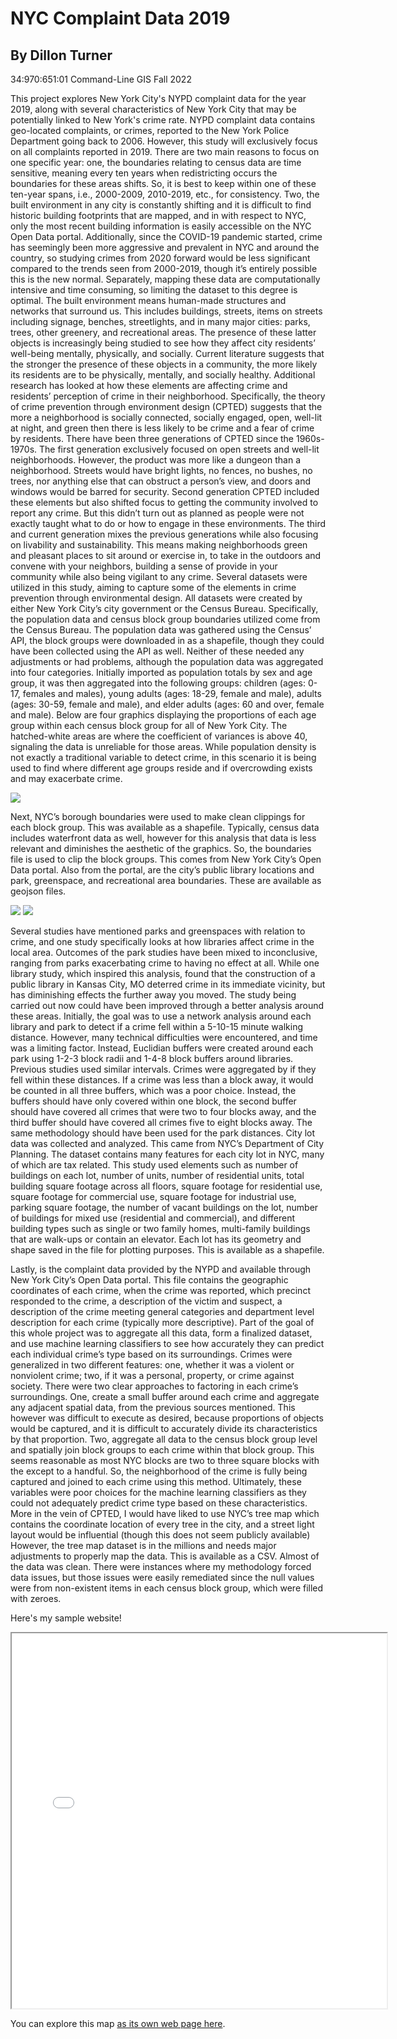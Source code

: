 # NYC Complaint Data 2019
## By Dillon Turner
34:970:651:01
Command-Line GIS
Fall 2022

This project explores New York City's NYPD complaint data for the year 2019, along with several characteristics of New York City that may be potentially linked to New York's crime rate. NYPD complaint data contains geo-located complaints, or crimes, reported to the New York Police Department going back to 2006. However, this study will exclusively focus on all complaints reported in 2019. There are two main reasons to focus on one specific year: one, the boundaries relating to census data are time sensitive, meaning every ten years when redistricting occurs the boundaries for these areas shifts. So, it is best to keep within one of these ten-year spans, i.e., 2000-2009, 2010-2019, etc., for consistency. Two, the built environment in any city is constantly shifting and it is difficult to find historic building footprints that are mapped, and in with respect to NYC, only the most recent building information is easily accessible on the NYC Open Data portal. Additionally, since the COVID-19 pandemic started, crime has seemingly been more aggressive and prevalent in NYC and around the country, so studying crimes from 2020 forward would be less significant compared to the trends seen from 2000-2019, though it’s entirely possible this is the new normal. Separately, mapping these data are computationally intensive and time consuming, so limiting the dataset to this degree is optimal.
The built environment means human-made structures and networks that surround us. This includes buildings, streets, items on streets including signage, benches, streetlights, and in many major cities: parks, trees, other greenery, and recreational areas. The presence of these latter objects is increasingly being studied to see how they affect city residents’ well-being mentally, physically, and socially. Current literature suggests that the stronger the presence of these objects in a community, the more likely its residents are to be physically, mentally, and socially healthy. Additional research has looked at how these elements are affecting crime and residents’ perception of crime in their neighborhood. Specifically, the theory of crime prevention through environment design (CPTED) suggests that the more a neighborhood is socially connected, socially engaged, open, well-lit at night, and green then there is less likely to be crime and a fear of crime by residents. There have been three generations of CPTED since the 1960s-1970s. The first generation exclusively focused on open streets and well-lit neighborhoods.  However, the product was more like a dungeon than a neighborhood. Streets would have bright lights, no fences, no bushes, no trees, nor anything else that can obstruct a person’s view, and doors and windows would be barred for security. Second generation CPTED included these elements but also shifted focus to getting the community involved to report any crime. But this didn’t turn out as planned as people were not exactly taught what to do or how to engage in these environments. The third and current generation mixes the previous generations while also focusing on livability and sustainability. This means making neighborhoods green and pleasant places to sit around or exercise in, to take in the outdoors and convene with your neighbors, building a sense of provide in your community while also being vigilant to any crime.
Several datasets were utilized in this study, aiming to capture some of the elements in crime prevention through environmental design. All datasets were created by either New York City’s city government or the Census Bureau. Specifically, the population data and census block group boundaries utilized come from the Census Bureau. The population data was gathered using the Census’ API, the block groups were downloaded in as a shapefile, though they could have been collected using the API as well. Neither of these needed any adjustments or had problems, although the population data was aggregated into four categories. Initially imported as population totals by sex and age group, it was then aggregated into the following groups: children (ages: 0-17, females and males), young adults (ages: 18-29, female and male), adults (ages: 30-59, female and male), and elder adults (ages: 60 and over, female and male). Below are four graphics displaying the proportions of each age group within each census block group for all of New York City. The hatched-white areas are where the coefficient of variances is above 40, signaling the data is unreliable for those areas. While population density is not exactly a traditional variable to detect crime, in this scenario it is being used to find where different age groups reside and if overcrowding exists and may exacerbate crime. 

<img src='propPops.png'/>

Next, NYC’s borough boundaries were used to make clean clippings for each block group. This was available as a shapefile.  Typically, census data includes waterfront data as well, however for this analysis that data is less relevant and diminishes the aesthetic of the graphics. So, the boundaries file is used to clip the block groups. This comes from New York City’s Open Data portal. Also from the portal, are the city’s public library locations and park, greenspace, and recreational area boundaries. These are available as geojson files.  

<img src='libraries.png'/>

<img src='parks.png'/>

Several studies have mentioned parks and greenspaces with relation to crime, and one study specifically looks at how libraries affect crime in the local area. Outcomes of the park studies have been mixed to inconclusive, ranging from parks exacerbating crime to having no effect at all. While one library study, which inspired this analysis, found that the construction of a public library in Kansas City, MO deterred crime in its immediate vicinity, but has diminishing effects the further away you moved. The study being carried out now could have been improved through a better analysis around these areas. Initially, the goal was to use a network analysis around each library and park to detect if a crime fell within a 5-10-15 minute walking distance. However, many technical difficulties were encountered, and time was a limiting factor. Instead, Euclidian buffers were created around each park using 1-2-3 block radii and 1-4-8 block buffers around libraries. Previous studies used similar intervals. Crimes were aggregated by if they fell within these distances. If a crime was less than a block away, it would be counted in all three buffers, which was a poor choice. Instead, the buffers should have only covered within one block, the second buffer should have covered all crimes that were two to four blocks away, and the third buffer should have covered all crimes five to eight blocks away. The same methodology should have been used for the park distances. 
City lot data was collected and analyzed. This came from NYC’s Department of City Planning. The dataset contains many features for each city lot in NYC, many of which are tax related. This study used elements such as number of buildings on each lot, number of units, number of residential units, total building square footage across all floors, square footage for residential use, square footage for commercial use, square footage for industrial use, parking square footage, the number of vacant buildings on the lot, number of buildings for mixed use (residential and commercial), and different building types such as single or two family homes, multi-family buildings that are walk-ups or contain an elevator. Each lot has its geometry and shape saved in the file for plotting purposes. This is available as a shapefile. 


Lastly, is the complaint data provided by the NYPD and available through New York City’s Open Data portal. This file contains the geographic coordinates of each crime, when the crime was reported, which precinct responded to the crime, a description of the victim and suspect, a description of the crime meeting general categories and department level description for each crime (typically more descriptive). Part of the goal of this whole project was to aggregate all this data, form a finalized dataset, and use machine learning classifiers to see how accurately they can predict each individual crime’s type based on its surroundings. Crimes were generalized in two different features: one, whether it was a violent or nonviolent crime; two, if it was a personal, property, or crime against society. There were two clear approaches to factoring in each crime’s surroundings. One, create a small buffer around each crime and aggregate any adjacent spatial data, from the previous sources mentioned. This however was difficult to execute as desired, because proportions of objects would be captured, and it is difficult to accurately divide its characteristics by that proportion. Two, aggregate all data to the census block group level and spatially join block groups to each crime within that block group. This seems reasonable as most NYC blocks are two to three square blocks with the except to a handful. So, the neighborhood of the crime is fully being captured and joined to each crime using this method. Ultimately, these variables were poor choices for the machine learning classifiers as they could not adequately predict crime type based on these characteristics. More in the vein of CPTED, I would have liked to use NYC’s tree map which contains the coordinate location of every tree in the city, and a street light layout would be influential (though this does not seem publicly available) However, the tree map dataset is in the millions and needs major adjustments to properly map the data. This is available as a CSV. 
Almost of the data was clean. There were instances where my methodology forced data issues, but those issues were easily remediated since the null values were from non-existent items in each census block group, which were filled with zeroes.    


Here's my sample website!

<iframe src="nyc_complaints.html" height = "600" width = "600"></iframe>

You can explore this map [as its own web page here](nyc_complaints.html).
